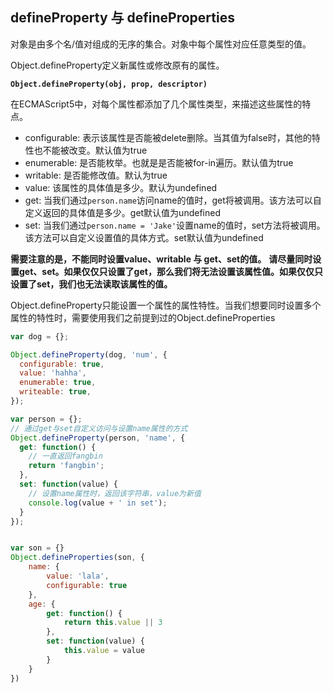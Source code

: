 ## defineProperty 与 defineProperties
对象是由多个名/值对组成的无序的集合。对象中每个属性对应任意类型的值。

Object.defineProperty定义新属性或修改原有的属性。

**`Object.defineProperty(obj, prop, descriptor)`**

在ECMAScript5中，对每个属性都添加了几个属性类型，来描述这些属性的特点。

* configurable: 表示该属性是否能被delete删除。当其值为false时，其他的特性也不能被改变。默认值为true
* enumerable: 是否能枚举。也就是是否能被for-in遍历。默认值为true
* writable: 是否能修改值。默认为true
* value: 该属性的具体值是多少。默认为undefined
* get: 当我们通过`person.name`访问name的值时，get将被调用。该方法可以自定义返回的具体值是多少。get默认值为undefined
* set: 当我们通过`person.name = 'Jake'`设置name的值时，set方法将被调用。该方法可以自定义设置值的具体方式。set默认值为undefined

**需要注意的是，不能同时设置value、writable 与 get、set的值。**
**请尽量同时设置get、set。如果仅仅只设置了get，那么我们将无法设置该属性值。如果仅仅只设置了set，我们也无法读取该属性的值。**

Object.defineProperty只能设置一个属性的属性特性。当我们想要同时设置多个属性的特性时，需要使用我们之前提到过的Object.defineProperties

```javascript
var dog = {};

Object.defineProperty(dog, 'num', {
  configurable: true,
  value: 'hahha',
  enumerable: true,
  writeable: true,
});

var person = {};
// 通过get与set自定义访问与设置name属性的方式
Object.defineProperty(person, 'name', {
  get: function() {
    // 一直返回fangbin
    return 'fangbin';
  },
  set: function(value) {
    // 设置name属性时，返回该字符串，value为新值
    console.log(value + ' in set');
  }
});


var son = {}
Object.defineProperties(son, {
    name: {
        value: 'lala',
        configurable: true
    },
    age: {
        get: function() {
            return this.value || 3
        },
        set: function(value) {
            this.value = value
        }
    }
})
```